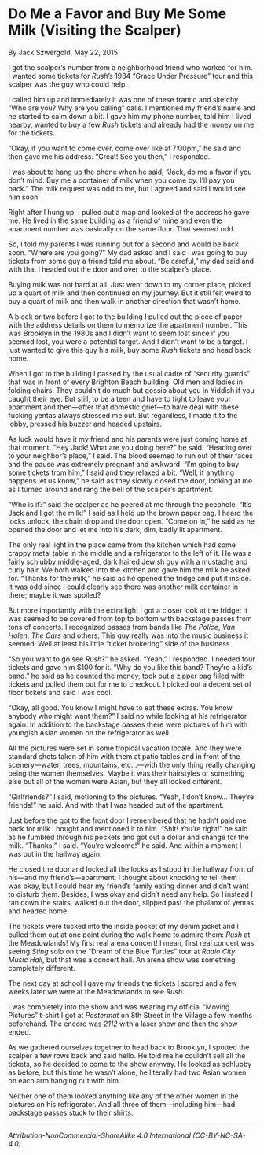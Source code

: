 # Do Me a Favor and Buy Me Some Milk (Visiting the Scalper)

By Jack Szwergold, May 22, 2015

I got the scalper’s number from a neighborhood friend who worked for him. I wanted some tickets for *Rush*’s 1984 “Grace Under Pressure” tour and this scalper was the guy who could help.

I called him up and immediately it was one of these frantic and sketchy “Who are you? Why are you calling” calls. I mentioned my friend’s name and he started to calm down a bit. I gave him my phone number, told him I lived nearby, wanted to buy a few *Rush* tickets and already had the money on me for the tickets.

“Okay, if you want to come over, come over like at 7:00pm,” he said and then gave me his address. “Great! See you then,” I responded.

I was about to hang up the phone when he said, “Jack, do me a favor if you don’t mind. Buy me a container of milk when you come by. I’ll pay you back.” The milk request was odd to me, but I agreed and said I would see him soon.

Right after I hung up, I pulled out a map and looked at the address he gave me. He lived in the same building as a friend of mine and even the apartment number was basically on the same floor. That seemed odd.

So, I told my parents I was running out for a second and would be back soon. “Where are you going?” My dad asked and I said I was going to buy tickets from some guy a friend told me about. “Be careful,” my dad said and with that I headed out the door and over to the scalper’s place.

Buying milk was not hard at all. Just went down to my corner place, picked up a quart of milk and then continued on my journey. But it still felt weird to buy a quart of milk and then walk in another direction that wasn’t home.

A block or two before I got to the building I pulled out the piece of paper with the address details on them to memorize the apartment number. This was Brooklyn in the 1980s and I didn’t want to seem lost since if you seemed lost, you were a potential target. And I didn’t want to be a target. I just wanted to give this guy his milk, buy some *Rush* tickets and head back home.

When I got to the building I passed by the usual cadre of “security guards” that was in front of every Brighton Beach building: Old men and ladies in folding chairs. They couldn’t do much but gossip about you in Yiddish if you caught their eye. But still, to be a teen and have to fight to leave your apartment and then—after that domestic grief—to have deal with these fucking yentas always stressed me out. But regardless, I made it to the lobby, pressed his buzzer and headed upstairs.

As luck would have it my friend and his parents were just coming home at that moment. “Hey Jack! What are you doing here?” he said. “Heading over to your neighbor’s place,” I said. The blood seemed to run out of their faces and the pause was extremely pregnant and awkward. “I’m going to buy some tickets from him,” I said and they relaxed a bit. “Well, if anything happens let us know,” he said as they slowly closed the door, looking at me as I turned around and rang the bell of the scalper’s apartment.

“Who is it?” said the scalper as he peered at me through the peephole. “It’s Jack and I got the milk!” I said as I held up the brown paper bag. I heard the locks unlock, the chain drop and the door open. “Come on in,” he said as he opened the door and let me into his dark, dim, badly lit apartment.

The only real light in the place came from the kitchen which had some crappy metal table in the middle and a refrigerator to the left of it. He was a fairly schlubby middle-aged, dark haired Jewish guy with a mustache and curly hair. We both walked into the kitchen and gave him the milk he asked for. “Thanks for the milk,” he said as he opened the fridge and put it inside. It was odd since I could clearly see there was another milk container in there; maybe it was spoiled?

But more importantly with the extra light I got a closer look at the fridge: It was seemed to be covered from top to bottom with backstage passes from tons of concerts. I recognized passes from bands like *The Police*, *Van Halen*, *The Cars* and others. This guy really was into the music business it seemed. Well at least his little “ticket brokering” side of the business.

“So you want to go see *Rush*?” he asked. “Yeah,” I responded. I needed four tickets and gave him $100 for it. “Why do you like this band? They’re a kid’s band.” he said as he counted the money, took out a zipper bag filled with tickets and pulled them out for me to checkout. I picked out a decent set of floor tickets and said I was cool.

“Okay, all good. You know I might have to eat these extras. You know anybody who might want them?” I said no while looking at his refrigerator again. In addition to the backstage passes there were pictures of him with youngish Asian women on the refrigerator as well.

All the pictures were set in some tropical vacation locale. And they were standard shots taken of him with them at patio tables and in front of the scenery—water, trees, mountains, etc…—with the only thing really changing being the women themselves. Maybe it was their hairstyles or something else but all of the women were Asian, but they all looked different.

“Girlfriends?” I said, motioning to the pictures. “Yeah, I don’t know… They’re friends!” he said. And with that I was headed out of the apartment.

Just before the got to the front door I remembered that he hadn’t paid me back for milk I bought and mentioned it to him. “Shit! You’re right!” he said as he fumbled through his pockets and got out a dollar and change for the milk. “Thanks!” I said. “You’re welcome!” he said. And within a moment I was out in the hallway again.

He closed the door and locked all the locks as I stood in the hallway front of his—and my friend’s—apartment. I thought about knocking to tell them I was okay, but I could hear my friend’s family eating dinner and didn’t want to disturb them. Besides, I was okay and didn’t need any help. So I instead I ran down the stairs, walked out the door, slipped past the phalanx of yentas and headed home.

The tickets were tucked into the inside pocket of my denim jacket and I pulled them out at one point during the walk home to admire them: *Rush* at the Meadowlands! My first real arena concert! I mean, first real concert was seeing *Sting* solo on the “Dream of the Blue Turtles” tour at *Radio City Music Hall*, but that was a concert hall. An arena show was something completely different.

The next day at school I gave my friends the tickets I scored and a few weeks later we were at the Meadowlands to see *Rush*.

I was completely into the show and was wearing my official “Moving Pictures” t-shirt I got at *Postermat* on 8th Street in the Village a few months beforehand. The encore was *2112* with a laser show and then the show ended.

As we gathered ourselves together to head back to Brooklyn, I spotted the scalper a few rows back and said hello. He told me he couldn’t sell all the tickets, so he decided to come to the show anyway. He looked as schlubby as before, but this time he wasn’t alone; he literally had two Asian women on each arm hanging out with him.

Neither one of them looked anything like any of the other women in the pictures on his refrigerator. And all three of them—including him—had backstage passes stuck to their shirts.

***

*Attribution-NonCommercial-ShareAlike 4.0 International (CC-BY-NC-SA-4.0)*